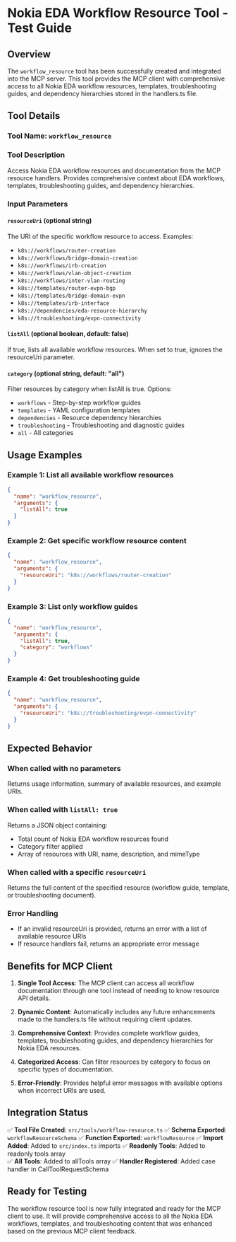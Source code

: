 # Nokia EDA Workflow Resource Tool - Test Guide

## Overview
The `workflow_resource` tool has been successfully created and integrated into the MCP server. This tool provides the MCP client with comprehensive access to all Nokia EDA workflow resources, templates, troubleshooting guides, and dependency hierarchies stored in the handlers.ts file.

## Tool Details

### Tool Name: `workflow_resource`

### Tool Description
Access Nokia EDA workflow resources and documentation from the MCP resource handlers. Provides comprehensive context about EDA workflows, templates, troubleshooting guides, and dependency hierarchies.

### Input Parameters

#### `resourceUri` (optional string)
The URI of the specific workflow resource to access. Examples:
- `k8s://workflows/router-creation`
- `k8s://workflows/bridge-domain-creation`
- `k8s://workflows/irb-creation`
- `k8s://workflows/vlan-object-creation`
- `k8s://workflows/inter-vlan-routing`
- `k8s://templates/router-evpn-bgp`
- `k8s://templates/bridge-domain-evpn`
- `k8s://templates/irb-interface`
- `k8s://dependencies/eda-resource-hierarchy`
- `k8s://troubleshooting/evpn-connectivity`

#### `listAll` (optional boolean, default: false)
If true, lists all available workflow resources. When set to true, ignores the resourceUri parameter.

#### `category` (optional string, default: "all")
Filter resources by category when listAll is true. Options:
- `workflows` - Step-by-step workflow guides
- `templates` - YAML configuration templates
- `dependencies` - Resource dependency hierarchies
- `troubleshooting` - Troubleshooting and diagnostic guides
- `all` - All categories

## Usage Examples

### Example 1: List all available workflow resources
```json
{
  "name": "workflow_resource",
  "arguments": {
    "listAll": true
  }
}
```

### Example 2: Get specific workflow resource content
```json
{
  "name": "workflow_resource",
  "arguments": {
    "resourceUri": "k8s://workflows/router-creation"
  }
}
```

### Example 3: List only workflow guides
```json
{
  "name": "workflow_resource",
  "arguments": {
    "listAll": true,
    "category": "workflows"
  }
}
```

### Example 4: Get troubleshooting guide
```json
{
  "name": "workflow_resource",
  "arguments": {
    "resourceUri": "k8s://troubleshooting/evpn-connectivity"
  }
}
```

## Expected Behavior

### When called with no parameters
Returns usage information, summary of available resources, and example URIs.

### When called with `listAll: true`
Returns a JSON object containing:
- Total count of Nokia EDA workflow resources found
- Category filter applied
- Array of resources with URI, name, description, and mimeType

### When called with a specific `resourceUri`
Returns the full content of the specified resource (workflow guide, template, or troubleshooting document).

### Error Handling
- If an invalid resourceUri is provided, returns an error with a list of available resource URIs
- If resource handlers fail, returns an appropriate error message

## Benefits for MCP Client

1. **Single Tool Access**: The MCP client can access all workflow documentation through one tool instead of needing to know resource API details.

2. **Dynamic Content**: Automatically includes any future enhancements made to the handlers.ts file without requiring client updates.

3. **Comprehensive Context**: Provides complete workflow guides, templates, troubleshooting guides, and dependency hierarchies for Nokia EDA resources.

4. **Categorized Access**: Can filter resources by category to focus on specific types of documentation.

5. **Error-Friendly**: Provides helpful error messages with available options when incorrect URIs are used.

## Integration Status

✅ **Tool File Created**: `src/tools/workflow-resource.ts`
✅ **Schema Exported**: `workflowResourceSchema` 
✅ **Function Exported**: `workflowResource`
✅ **Import Added**: Added to `src/index.ts` imports
✅ **Readonly Tools**: Added to readonly tools array  
✅ **All Tools**: Added to allTools array
✅ **Handler Registered**: Added case handler in CallToolRequestSchema

## Ready for Testing
The workflow resource tool is now fully integrated and ready for the MCP client to use. It will provide comprehensive access to all the Nokia EDA workflows, templates, and troubleshooting content that was enhanced based on the previous MCP client feedback.